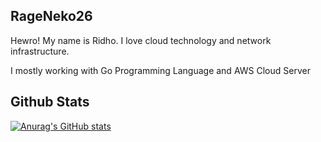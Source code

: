 ## RageNeko26
<p>Hewro! My name is Ridho. I love cloud technology and network infrastructure.</p>
<p>I mostly working with Go Programming Language and AWS Cloud Server</p>

## Github Stats
[![Anurag's GitHub stats](https://github-readme-stats.vercel.app/api?username=anuraghazra)](https://github.com/anuraghazra/github-readme-stats)

